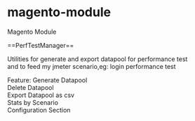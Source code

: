magento-module
==============

Magento Module

==PerfTestManager==

Utilities for generate and export datapool for performance test <br/>
and to feed my jmeter scenario,eg: login performance test <br/>

Feature:
Generate Datapool<br/>
Delete Datapool<br/>
Export Datapool as csv<br/>
Stats by Scenario<br/>
Configuration Section<br/>

